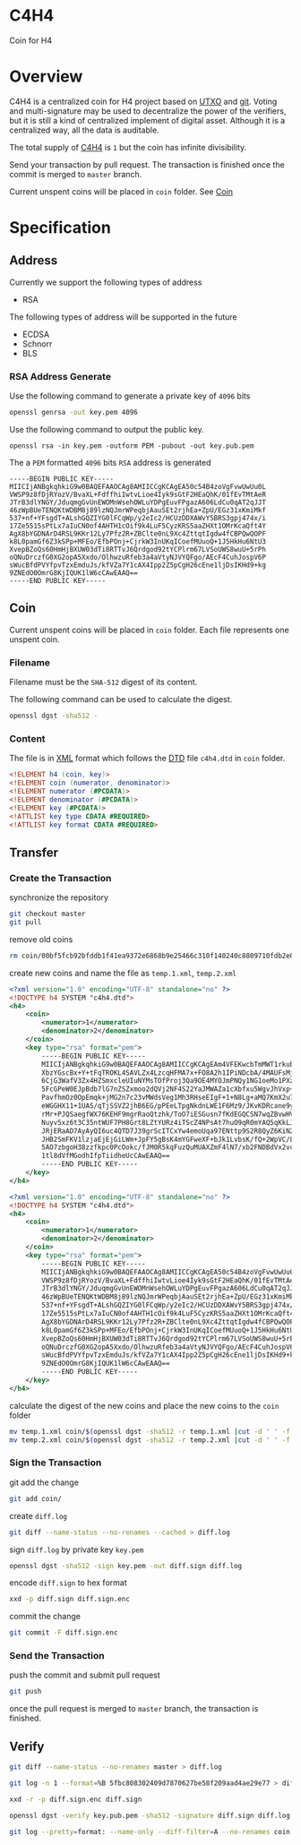 # C4H4

Coin for H4

# Overview

C4H4 is a centralized coin for H4 project based on [UTXO](https://en.wikipedia.org/wiki/Unspent_transaction_output) and [git](https://en.wikipedia.org/wiki/Git). Voting and multi-signature may be used to decentralize the power of the verifiers, but it is still a kind of centralized implement of digital asset. Although it is a centralized way, all the data is auditable.

The total supply of [C4H4](https://github.com/C4H4/C4H4) is `1` but the coin has infinite divisibility.

Send your transaction by pull request. The transaction is finished once the commit is merged to `master` branch.

Current unspent coins will be placed in `coin` folder. See [Coin](#coin)

# Specification

## Address

Currently we support the following types of address

- RSA

The following types of address will be supported in the future

- ECDSA
- Schnorr
- BLS

### RSA Address Generate

Use the following command to generate a private key of `4096` bits

```sh
openssl genrsa -out key.pem 4096
```

Use the following command to output the public key.

```
openssl rsa -in key.pem -outform PEM -pubout -out key.pub.pem
```

The a `PEM` formatted `4096` bits `RSA` address is generated

```pem
-----BEGIN PUBLIC KEY-----
MIICIjANBgkqhkiG9w0BAQEFAAOCAg8AMIICCgKCAgEA50c54B4zoVgFvwUwUu0L
VWSP9z8fDjRYozV/BvaXL+FdffhiIwtvLioe4Iyk9sGtF2HEaQhK/01fEvTMtAeR
JTrB3dlYNGY/JduqmgGvUnEWOMnWsehOWLuYDPgEuvFPgazA606LdCu0qAT2qJJT
46zWpBUeTENQKtWDBM8j89lzNQJmrWPeqbjAauSEt2rjhEa+ZpU/EGz31xKmiMkf
537+nf+YFsgdT+ALshGQZIYG0lFCqWp/y2eIc2/HCUzDDXAWvY5BRS3gpj474x/i
17Ze5515sPtLx7aIuCN0of4AHTH1cOif9k4LuF5CyzKRS5aaZHXt1OMrKcaQft4Y
AgX8bYGDNArD4RSL9KKr12Ly7Pfz2R+ZBClte0nL9Xc4ZttqtIgdw4fCBPQwQOPF
k8L0pamGf6Z3kSPp+MFEo/EfbPOnj+CjrkW3InUKqICoefMUuoQ+1J5HkHu6NtU3
XvepBZoQs60HmHjBXUW03dTi8RTTvJ6Qrdgod92tYCPlrm67LVSoUWS8wuU+5rPh
oQNuDrczfG0XG2opA5Xxdo/OlhwzuRfeb3a4aVtyNJVYQFgo/AEcF4CuhJospV6P
sWucBfdPVYfpvTzxEmduJs/kfVZa7Y1cAX4Ipp2Z5pCgH26cEne1ljDsIKHd9+kg
9ZNEdO0OmrG8KjIQUK1lW6cCAwEAAQ==
-----END PUBLIC KEY-----
```

## Coin

Current unspent coins will be placed in `coin` folder. Each file represents one unspent coin.

### Filename

Filename must be the `SHA-512` digest of its content.

The following command can be used to calculate the digest.

```sh
openssl dgst -sha512 -
```

### Content

The file is in [XML](https://en.wikipedia.org/wiki/XML) format which follows the [DTD](https://en.wikipedia.org/wiki/Document_type_definition) file `c4h4.dtd` in `coin` folder.

```dtd
<!ELEMENT h4 (coin, key)>
<!ELEMENT coin (numerator, denominator)>
<!ELEMENT numerator (#PCDATA)>
<!ELEMENT denominator (#PCDATA)>
<!ELEMENT key (#PCDATA)>
<!ATTLIST key type CDATA #REQUIRED>
<!ATTLIST key format CDATA #REQUIRED>
```

## Transfer

### Create the Transaction

synchronize the repository

```sh
git checkout master
git pull
```

remove old coins

```sh
rm coin/00bf5fcb92bfddb1f41ea9372e6868b9e25466c310f140240c8809710fdb2e0acb525a7f494d5188fb79ba00006770add75a81408cbe914f71449603ee24c785.xml
```

create new coins and name the file as `temp.1.xml`, `temp.2.xml`

```xml
<?xml version="1.0" encoding="UTF-8" standalone="no" ?>
<!DOCTYPE h4 SYSTEM "c4h4.dtd">
<h4>
    <coin>
        <numerator>1</numerator>
        <denominator>2</denominator>
    </coin>
    <key type="rsa" format="pem">
        -----BEGIN PUBLIC KEY-----
        MIICIjANBgkqhkiG9w0BAQEFAAOCAg8AMIICCgKCAgEAm4VFEKwcbTmMWT1rkubc
        XbzYGscBx+Y+tFqTROKL4SAVLZx4LzcqHFMA7x+FO8A2h1IPiNDcbA/4MAUFsMjn
        6CjG3WafV3Zx4HZSmxcleUIuNYMsTOfProj3Qa9OE4MYOJmPNQy1NG1oeMo1PXzc
        5FcGPeW0EJpBdb7lG7nZSZxmoo2dQVj2NF4S22YaJMWAZa1cXbfxu5WgvJhVxp+R
        PavfhmOz0OpEmqk+jMG2n7c23vMWdsVeg1Mh3RHseEIgF+1+N8Lg+aMQ7KmX2u7f
        eWGGHX11+1UAS/qTjSSVZ2jhB6EG/pPEeLTpgNkdnLWE1F6Mz9/JKvKDRcane9yj
        rMr+PJQSaegfWX76KEHF9mgrRaoQtzhk/ToO7iESGusn7fKdEGQCSN7wqZBvwHVF
        Nuyv5xz6t3C35ntWUF7PH8Grt8LZtYURz4iTScZ4NPsAt7huO9qR0mYAQ5qKkLJD
        JRjERaAD7AyAyQI6uc4QTD7J39grScITCxYw4emoUqa97ENttp9S2R8QyZ6KiN27
        JHB2SmFKV1lzjaEjEjGiLWm+JpFY5gBsK4mYGFweXF+bJk1LvbsK/fQ+2WpVC/LC
        5AO7zbgoH38zzfkpc0PcOokc/fJM0R5kqFuzQuMUAXZmF4lN7/xb2FNDBdVx2vcF
        1tl8dVfMGodhIfpTiidheUcCAwEAAQ==
        -----END PUBLIC KEY-----        
    </key>
</h4>
```

```xml
<?xml version="1.0" encoding="UTF-8" standalone="no" ?>
<!DOCTYPE h4 SYSTEM "c4h4.dtd">
<h4>
    <coin>
        <numerator>1</numerator>
        <denominator>2</denominator>
    </coin>
    <key type="rsa" format="pem">
        -----BEGIN PUBLIC KEY-----
        MIICIjANBgkqhkiG9w0BAQEFAAOCAg8AMIICCgKCAgEA50c54B4zoVgFvwUwUu0L
        VWSP9z8fDjRYozV/BvaXL+FdffhiIwtvLioe4Iyk9sGtF2HEaQhK/01fEvTMtAeR
        JTrB3dlYNGY/JduqmgGvUnEWOMnWsehOWLuYDPgEuvFPgazA606LdCu0qAT2qJJT
        46zWpBUeTENQKtWDBM8j89lzNQJmrWPeqbjAauSEt2rjhEa+ZpU/EGz31xKmiMkf
        537+nf+YFsgdT+ALshGQZIYG0lFCqWp/y2eIc2/HCUzDDXAWvY5BRS3gpj474x/i
        17Ze5515sPtLx7aIuCN0of4AHTH1cOif9k4LuF5CyzKRS5aaZHXt1OMrKcaQft4Y
        AgX8bYGDNArD4RSL9KKr12Ly7Pfz2R+ZBClte0nL9Xc4ZttqtIgdw4fCBPQwQOPF
        k8L0pamGf6Z3kSPp+MFEo/EfbPOnj+CjrkW3InUKqICoefMUuoQ+1J5HkHu6NtU3
        XvepBZoQs60HmHjBXUW03dTi8RTTvJ6Qrdgod92tYCPlrm67LVSoUWS8wuU+5rPh
        oQNuDrczfG0XG2opA5Xxdo/OlhwzuRfeb3a4aVtyNJVYQFgo/AEcF4CuhJospV6P
        sWucBfdPVYfpvTzxEmduJs/kfVZa7Y1cAX4Ipp2Z5pCgH26cEne1ljDsIKHd9+kg
        9ZNEdO0OmrG8KjIQUK1lW6cCAwEAAQ==
        -----END PUBLIC KEY-----
    </key>
</h4>
```

calculate the digest of the new coins and place the new coins to the `coin` folder

```sh
mv temp.1.xml coin/$(openssl dgst -sha512 -r temp.1.xml |cut -d ' ' -f 1).xml
mv temp.2.xml coin/$(openssl dgst -sha512 -r temp.2.xml |cut -d ' ' -f 1).xml
```

### Sign the Transaction

git add the change

```sh
git add coin/
```

create `diff.log`

```sh
git diff --name-status --no-renames --cached > diff.log
```

sign `diff.log` by private key `key.pem`

```sh
openssl dgst -sha512 -sign key.pem -out diff.sign diff.log
```

encode `diff.sign` to hex format

```sh
xxd -p diff.sign diff.sign.enc
```

commit the change

```sh
git commit -F diff.sign.enc
```

### Send the Transaction

push the commit and submit pull request

```sh
git push
```

once the pull request is merged to `master` branch, the transaction is finished.

## Verify

```sh
git diff --name-status --no-renames master > diff.log
```

```sh
git log -n 1 --format=%B 5fbc808302409d7870627be58f209aad4ae29e77 > diff.sign.enc
```

```sh
xxd -r -p diff.sign.enc diff.sign
```

```sh
openssl dgst -verify key.pub.pem -sha512 -signature diff.sign diff.log
```

```sh
git log --pretty=format: --name-only --diff-filter=A --no-renames coin
```